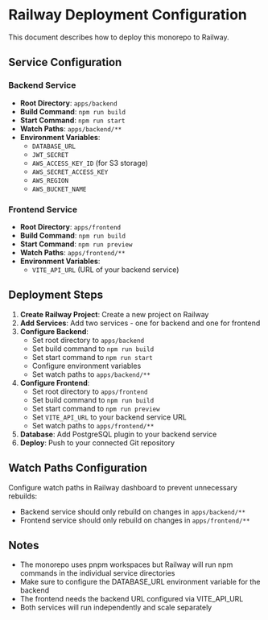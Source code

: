 # Railway Deployment Configuration

This document describes how to deploy this monorepo to Railway.

## Service Configuration

### Backend Service
- **Root Directory**: `apps/backend`
- **Build Command**: `npm run build`
- **Start Command**: `npm run start`
- **Watch Paths**: `apps/backend/**`
- **Environment Variables**:
  - `DATABASE_URL`
  - `JWT_SECRET`
  - `AWS_ACCESS_KEY_ID` (for S3 storage)
  - `AWS_SECRET_ACCESS_KEY`
  - `AWS_REGION`
  - `AWS_BUCKET_NAME`

### Frontend Service  
- **Root Directory**: `apps/frontend`
- **Build Command**: `npm run build`
- **Start Command**: `npm run preview`
- **Watch Paths**: `apps/frontend/**`
- **Environment Variables**:
  - `VITE_API_URL` (URL of your backend service)

## Deployment Steps

1. **Create Railway Project**: Create a new project on Railway
2. **Add Services**: Add two services - one for backend and one for frontend
3. **Configure Backend**:
   - Set root directory to `apps/backend`
   - Set build command to `npm run build`
   - Set start command to `npm run start` 
   - Configure environment variables
   - Set watch paths to `apps/backend/**`
4. **Configure Frontend**:
   - Set root directory to `apps/frontend`
   - Set build command to `npm run build`
   - Set start command to `npm run preview`
   - Set `VITE_API_URL` to your backend service URL
   - Set watch paths to `apps/frontend/**`
5. **Database**: Add PostgreSQL plugin to your backend service
6. **Deploy**: Push to your connected Git repository

## Watch Paths Configuration

Configure watch paths in Railway dashboard to prevent unnecessary rebuilds:
- Backend service should only rebuild on changes in `apps/backend/**`
- Frontend service should only rebuild on changes in `apps/frontend/**`

## Notes

- The monorepo uses pnpm workspaces but Railway will run npm commands in the individual service directories
- Make sure to configure the DATABASE_URL environment variable for the backend
- The frontend needs the backend URL configured via VITE_API_URL
- Both services will run independently and scale separately